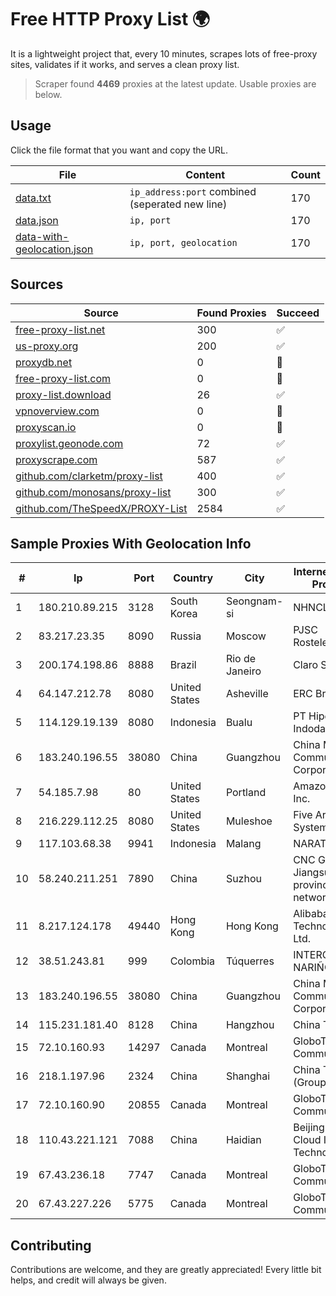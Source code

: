 
# Free HTTP Proxy List 🌍

It is a lightweight project that, every 10 minutes, scrapes lots of free-proxy sites, validates if it works, and serves a clean proxy list.


> Scraper found **4469** proxies at the latest update. Usable proxies are below.

## Usage

Click the file format that you want and copy the URL.


|File|Content|Count|
|----|-------|-----|
|[data.txt](https://raw.githubusercontent.com/themiralay/Proxy-List-World/master/data.txt)|`ip_address:port` combined (seperated new line)|170|
|[data.json](https://raw.githubusercontent.com/themiralay/Proxy-List-World/master/data.json)|`ip, port`|170|
|[data-with-geolocation.json](https://raw.githubusercontent.com/themiralay/Proxy-List-World/master/data-with-geolocation.json)|`ip, port, geolocation`|170|

## Sources

|Source|Found Proxies|Succeed|
|------|-------------|-------|
|[free-proxy-list.net](https://free-proxy-list.net)|300|✅|
|[us-proxy.org](https://www.us-proxy.org)|200|✅|
|[proxydb.net](http://proxydb.net)|0|🚫|
|[free-proxy-list.com](https://free-proxy-list.com/?page=&port=&type%5B%5D=http&type%5B%5D=https&up_time=0&search=Search)|0|🚫|
|[proxy-list.download](https://www.proxy-list.download/HTTP)|26|✅|
|[vpnoverview.com](https://vpnoverview.com/privacy/anonymous-browsing/free-proxy-servers)|0|🚫|
|[proxyscan.io](https://www.proxyscan.io)|0|🚫|
|[proxylist.geonode.com](https://proxylist.geonode.com/api/proxy-list?limit=300&page=1&sort_by=lastChecked&sort_type=desc&protocols=http,https)|72|✅|
|[proxyscrape.com](https://api.proxyscrape.com/v2/?request=displayproxies&protocol=http&timeout=10000&country=all&ssl=all&anonymity=all)|587|✅|
|[github.com/clarketm/proxy-list](https://raw.githubusercontent.com/clarketm/proxy-list/master/proxy-list-raw.txt)|400|✅|
|[github.com/monosans/proxy-list](https://raw.githubusercontent.com/monosans/proxy-list/main/proxies/http.txt)|300|✅|
|[github.com/TheSpeedX/PROXY-List](https://raw.githubusercontent.com/TheSpeedX/PROXY-List/master/http.txt)|2584|✅|


## Sample Proxies With Geolocation Info

|#|Ip|Port|Country|City|Internet Service Provider|
|-|--|----|-------|----|-------------------------|
|1|180.210.89.215|3128|South Korea|Seongnam-si|NHNCLOUD|
|2|83.217.23.35|8090|Russia|Moscow|PJSC Rostelecom|
|3|200.174.198.86|8888|Brazil|Rio de Janeiro|Claro S.A|
|4|64.147.212.78|8080|United States|Asheville|ERC Broadband|
|5|114.129.19.139|8080|Indonesia|Bualu|PT Hipernet Indodata|
|6|183.240.196.55|38080|China|Guangzhou|China Mobile Communications Corporation|
|7|54.185.7.98|80|United States|Portland|Amazon.com, Inc.|
|8|216.229.112.25|8080|United States|Muleshoe|Five Area Systems, LLC|
|9|117.103.68.38|9941|Indonesia|Malang|NARATEL|
|10|58.240.211.251|7890|China|Suzhou|CNC Group Jiangsu province network|
|11|8.217.124.178|49440|Hong Kong|Hong Kong|Alibaba (US) Technology Co., Ltd.|
|12|38.51.243.81|999|Colombia|Túquerres|INTERCOMM DE NARIÑO SAS|
|13|183.240.196.55|38080|China|Guangzhou|China Mobile Communications Corporation|
|14|115.231.181.40|8128|China|Hangzhou|China Telecom|
|15|72.10.160.93|14297|Canada|Montreal|GloboTech Communications|
|16|218.1.197.96|2324|China|Shanghai|China Telecom (Group)|
|17|72.10.160.90|20855|Canada|Montreal|GloboTech Communications|
|18|110.43.221.121|7088|China|Haidian|Beijing Kingsoft Cloud Internet Technology Co|
|19|67.43.236.18|7747|Canada|Montreal|GloboTech Communications|
|20|67.43.227.226|5775|Canada|Montreal|GloboTech Communications|



## Contributing

Contributions are welcome, and they are greatly appreciated! Every
little bit helps, and credit will always be given.

